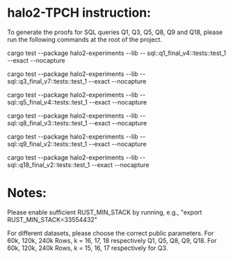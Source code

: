 # halo2-TPCH instruction:
To generate the proofs for SQL queries Q1, Q3, Q5, Q8, Q9 and Q18, please run the following commands at the root of the project.

cargo test --package halo2-experiments --lib -- sql::q1_final_v4::tests::test_1 --exact --nocapture

cargo test --package halo2-experiments --lib -- sql::q3_final_v7::tests::test_1 --exact --nocapture

cargo test --package halo2-experiments --lib -- sql::q5_final_v4::tests::test_1 --exact --nocapture

cargo test --package halo2-experiments --lib -- sql::q8_final_v3::tests::test_1 --exact --nocapture

cargo test --package halo2-experiments --lib -- sql::q9_final_v2::tests::test_1 --exact --nocapture

cargo test --package halo2-experiments --lib -- sql::q18_final_v2::tests::test_1 --exact --nocapture



# Notes:
Please enable sufficient RUST_MIN_STACK by running, e.g., "export RUST_MIN_STACK=33554432"

For different datasets, please choose the correct public parameters. For 60k, 120k, 240k Rows, k = 16, 17, 18 respectively Q1, Q5, Q8, Q9, Q18. For 60k, 120k, 240k Rows, k = 15, 16, 17 respectively for Q3.

